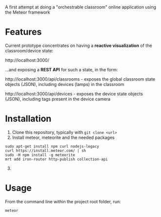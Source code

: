 A first attempt at doing a "orchestrable classroom" online application using the Meteor framework

# Features
Current prototype concentrates on having a **reactive visualization** of the classroom/device state:

http://localhost:3000/

...and exposing a **REST API** for such a state, in the form:

http://localhost:3000/api/classrooms - exposes the global classroom state objects (JSON), including devices (lamps) in the classroom

http://localhost:3000/api/devices - exposes the device state objects (JSON), including tags present in the device camera

# Installation

1. Clone this repository, typically with `git clone <url>`
2. Install meteor, meteorite and the needed packages
```
sudo apt-get install npm curl nodejs-legacy
curl https://install.meteor.com/ | sh
sudo -H npm install -g meteorite
mrt add iron-router http-publish collection-api
```

3. 

# Usage
From the command line within the project root folder, run:

```
meteor
```

